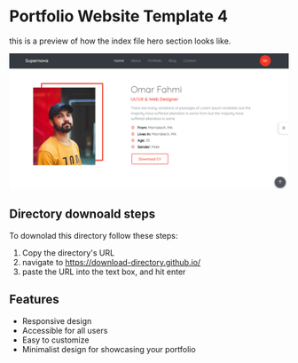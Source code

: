 # Portfolio Website Template 4

this is a preview of how the index file hero section looks like.

![porfolio template 4](../Previews/Portfolio-Website-Template-4.png)

## Directory downoald steps

To downolad this directory follow these steps:

1. Copy the directory's URL
2.  navigate to https://download-directory.github.io/
3. paste the URL into the text box, and hit enter

## Features

- Responsive design
- Accessible for all users
- Easy to customize
- Minimalist design for showcasing your portfolio